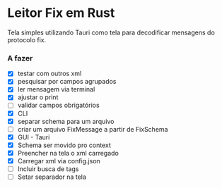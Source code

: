 # Leitor Fix em Rust
Tela simples utilizando Tauri como tela para decodificar mensagens do protocolo fix.

### A fazer
- [x] testar com outros xml
- [x] pesquisar por campos agrupados 
- [x] ler mensagem via terminal
- [x] ajustar o print
- [ ] validar campos obrigatórios
- [x] CLI
- [x] separar schema para um arquivo
- [ ] criar um arquivo FixMessage a partir de FixSchema
- [x] GUI - Tauri
- [x] Schema ser movido pro context
- [x] Preencher na tela o xml carregado
- [x] Carregar xml via config.json
- [ ] Incluir busca de tags
- [ ] Setar separador na tela
